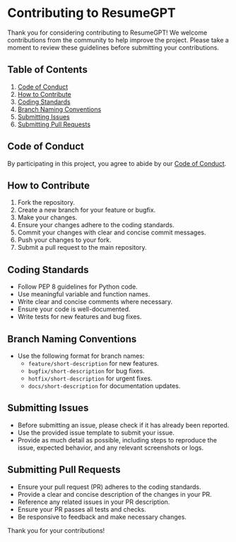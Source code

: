 # Contributing to ResumeGPT

Thank you for considering contributing to ResumeGPT! We welcome contributions from the community to help improve the project. Please take a moment to review these guidelines before submitting your contributions.

## Table of Contents
1. [Code of Conduct](#code-of-conduct)
2. [How to Contribute](#how-to-contribute)
3. [Coding Standards](#coding-standards)
4. [Branch Naming Conventions](#branch-naming-conventions)
5. [Submitting Issues](#submitting-issues)
6. [Submitting Pull Requests](#submitting-pull-requests)

## Code of Conduct
By participating in this project, you agree to abide by our [Code of Conduct](CODE_OF_CONDUCT.md).

## How to Contribute
1. Fork the repository.
2. Create a new branch for your feature or bugfix.
3. Make your changes.
4. Ensure your changes adhere to the coding standards.
5. Commit your changes with clear and concise commit messages.
6. Push your changes to your fork.
7. Submit a pull request to the main repository.

## Coding Standards
- Follow PEP 8 guidelines for Python code.
- Use meaningful variable and function names.
- Write clear and concise comments where necessary.
- Ensure your code is well-documented.
- Write tests for new features and bug fixes.

## Branch Naming Conventions
- Use the following format for branch names:
  - `feature/short-description` for new features.
  - `bugfix/short-description` for bug fixes.
  - `hotfix/short-description` for urgent fixes.
  - `docs/short-description` for documentation updates.

## Submitting Issues
- Before submitting an issue, please check if it has already been reported.
- Use the provided issue template to submit your issue.
- Provide as much detail as possible, including steps to reproduce the issue, expected behavior, and any relevant screenshots or logs.

## Submitting Pull Requests
- Ensure your pull request (PR) adheres to the coding standards.
- Provide a clear and concise description of the changes in your PR.
- Reference any related issues in your PR description.
- Ensure your PR passes all tests and checks.
- Be responsive to feedback and make necessary changes.

Thank you for your contributions!
